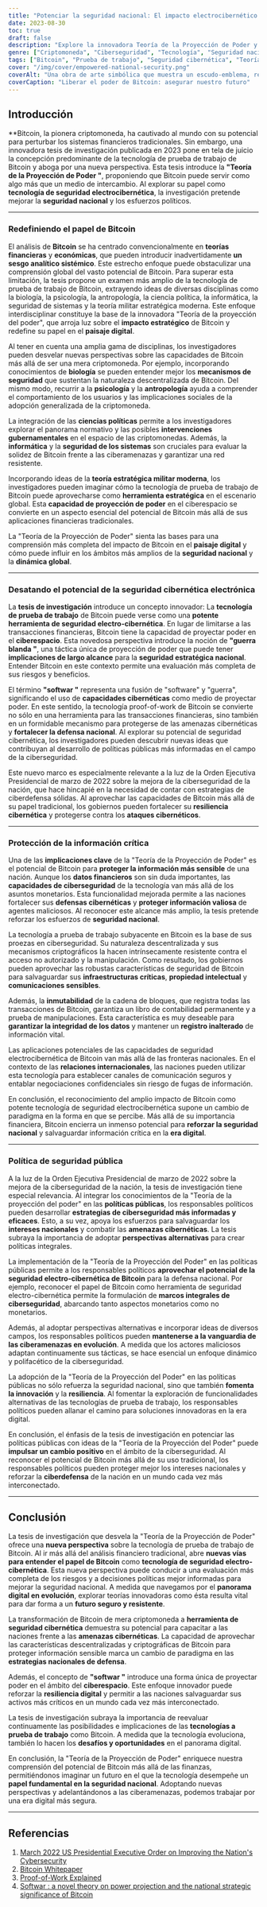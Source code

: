 ```yaml
---
title: "Potenciar la seguridad nacional: El impacto electrocibernético de Bitcoin"
date: 2023-08-30
toc: true
draft: false
description: "Explore la innovadora Teoría de la Proyección de Poder y sus implicaciones para la seguridad nacional, a medida que Bitcoin se transforma en una potente tecnología de seguridad electrocibernética."
genre: ["Criptomoneda", "Ciberseguridad", "Tecnología", "Seguridad nacional", "Investigación", "Financial", "Innovación", "Moneda digital", "Elaboración de políticas", "Blockchain"]
tags: ["Bitcoin", "Prueba de trabajo", "Seguridad cibernética", "Teoría de la proyección del poder", "Impacto estratégico nacional", "Tecnología financiera", "Investigación sobre criptomonedas", "El papel de Bitcoin", "Estrategias de ciberseguridad", "Decreto presidencial de EE.UU", "Moneda digital", "Informe sobre Bitcoin", "Evaluación de riesgos", "El potencial de Bitcoin", "Sistema monetario", "Softwar", "Ciberespacio", "Enfoque interdisciplinar", "Seguridad de la información", "Política pública", "Proteger la información crítica", "Innovación digital", "Un futuro resiliente", "Cripto", "Seguridad Bitcoin", "Bolsa financiera", "Implicaciones de Bitcoin", "Bitcoin en el siglo XXI", "Las recompensas de Bitcoin"]
cover: "/img/cover/empowered-national-security.png"
coverAlt: "Una obra de arte simbólica que muestra un escudo-emblema, representando la transformación de Bitcoin en una poderosa tecnología de seguridad electro-cibernética."
coverCaption: "Liberar el poder de Bitcoin: asegurar nuestro futuro"
---
```


## **Introducción**

**Bitcoin, la pionera criptomoneda, ha cautivado al mundo con su potencial para perturbar los sistemas financieros tradicionales. Sin embargo, una innovadora tesis de investigación publicada en 2023 pone en tela de juicio la concepción predominante de la tecnología de prueba de trabajo de Bitcoin y aboga por una nueva perspectiva. Esta tesis introduce la **"Teoría de la Proyección de Poder "**, proponiendo que Bitcoin puede servir como algo más que un medio de intercambio. Al explorar su papel como **tecnología de seguridad electrocibernética**, la investigación pretende mejorar la **seguridad nacional** y los esfuerzos políticos.

______

### **Redefiniendo el papel de Bitcoin**

El análisis de **Bitcoin** se ha centrado convencionalmente en **teorías financieras** y **económicas**, que pueden introducir inadvertidamente **un sesgo analítico sistémico**. Este estrecho enfoque puede obstaculizar una comprensión global del vasto potencial de Bitcoin. Para superar esta limitación, la tesis propone un examen más amplio de la tecnología de prueba de trabajo de Bitcoin, extrayendo ideas de diversas disciplinas como la biología, la psicología, la antropología, la ciencia política, la informática, la seguridad de sistemas y la teoría militar estratégica moderna. Este enfoque interdisciplinar constituye la base de la innovadora "Teoría de la proyección del poder", que arroja luz sobre el **impacto estratégico** de Bitcoin y redefine su papel en el **paisaje digital**.

Al tener en cuenta una amplia gama de disciplinas, los investigadores pueden desvelar nuevas perspectivas sobre las capacidades de Bitcoin más allá de ser una mera criptomoneda. Por ejemplo, incorporando conocimientos de **biología** se pueden entender mejor los **mecanismos de seguridad** que sustentan la naturaleza descentralizada de Bitcoin. Del mismo modo, recurrir a la **psicología** y la **antropología** ayuda a comprender el comportamiento de los usuarios y las implicaciones sociales de la adopción generalizada de la criptomoneda.

La integración de las **ciencias políticas** permite a los investigadores explorar el panorama normativo y las posibles **intervenciones gubernamentales** en el espacio de las criptomonedas. Además, la **informática** y la **seguridad de los sistemas** son cruciales para evaluar la solidez de Bitcoin frente a las ciberamenazas y garantizar una red resistente.

Incorporando ideas de la **teoría estratégica militar moderna**, los investigadores pueden imaginar cómo la tecnología de prueba de trabajo de Bitcoin puede aprovecharse como **herramienta estratégica** en el escenario global. Esta **capacidad de proyección de poder** en el ciberespacio se convierte en un aspecto esencial del potencial de Bitcoin más allá de sus aplicaciones financieras tradicionales.

La "Teoría de la Proyección de Poder" sienta las bases para una comprensión más completa del impacto de Bitcoin en el **paisaje digital** y cómo puede influir en los ámbitos más amplios de la **seguridad nacional** y la **dinámica global**.

______

### Desatando el potencial de la seguridad cibernética electrónica

La **tesis de investigación** introduce un concepto innovador: La **tecnología de prueba de trabajo** de Bitcoin puede verse como una **potente herramienta de seguridad electro-cibernética**. En lugar de limitarse a las transacciones financieras, Bitcoin tiene la capacidad de proyectar poder en el **ciberespacio**. Esta novedosa perspectiva introduce la noción de **"guerra blanda "**, una táctica única de proyección de poder que puede tener **implicaciones de largo alcance** para la **seguridad estratégica nacional**. Entender Bitcoin en este contexto permite una evaluación más completa de sus riesgos y beneficios.

El término **"softwar "** representa una fusión de "software" y "guerra", significando el uso de **capacidades cibernéticas** como medio de proyectar poder. En este sentido, la tecnología proof-of-work de Bitcoin se convierte no sólo en una herramienta para las transacciones financieras, sino también en un formidable mecanismo para protegerse de las amenazas cibernéticas y **fortalecer la defensa nacional**. Al explorar su potencial de seguridad cibernética, los investigadores pueden descubrir nuevas ideas que contribuyan al desarrollo de políticas públicas más informadas en el campo de la ciberseguridad.

Este nuevo marco es especialmente relevante a la luz de la Orden Ejecutiva Presidencial de marzo de 2022 sobre la mejora de la ciberseguridad de la nación, que hace hincapié en la necesidad de contar con estrategias de ciberdefensa sólidas. Al aprovechar las capacidades de Bitcoin más allá de su papel tradicional, los gobiernos pueden fortalecer su **resiliencia cibernética** y protegerse contra los **ataques cibernéticos**.

______

### Protección de la información crítica

Una de las **implicaciones clave** de la "Teoría de la Proyección de Poder" es el potencial de Bitcoin para **proteger la información más sensible** de una nación. Aunque los **datos financieros** son sin duda importantes, las **capacidades de ciberseguridad** de la tecnología van más allá de los asuntos monetarios. Esta funcionalidad mejorada permite a las naciones fortalecer sus **defensas cibernéticas** y **proteger información valiosa** de agentes maliciosos. Al reconocer este alcance más amplio, la tesis pretende reforzar los esfuerzos de **seguridad nacional**.

La tecnología a prueba de trabajo subyacente en Bitcoin es la base de sus proezas en ciberseguridad. Su naturaleza descentralizada y sus mecanismos criptográficos la hacen intrínsecamente resistente contra el acceso no autorizado y la manipulación. Como resultado, los gobiernos pueden aprovechar las robustas características de seguridad de Bitcoin para salvaguardar sus **infraestructuras críticas**, **propiedad intelectual** y **comunicaciones sensibles**.

Además, la **inmutabilidad** de la cadena de bloques, que registra todas las transacciones de Bitcoin, garantiza un libro de contabilidad permanente y a prueba de manipulaciones. Esta característica es muy deseable para **garantizar la integridad de los datos** y mantener un **registro inalterado** de información vital.

Las aplicaciones potenciales de las capacidades de seguridad electrocibernética de Bitcoin van más allá de las fronteras nacionales. En el contexto de las **relaciones internacionales**, las naciones pueden utilizar esta tecnología para establecer canales de comunicación seguros y entablar negociaciones confidenciales sin riesgo de fugas de información.

En conclusión, el reconocimiento del amplio impacto de Bitcoin como potente tecnología de seguridad electrocibernética supone un cambio de paradigma en la forma en que se percibe. Más allá de su importancia financiera, Bitcoin encierra un inmenso potencial para **reforzar la seguridad nacional** y salvaguardar información crítica en la **era digital**.

______

### Política de seguridad pública

A la luz de la Orden Ejecutiva Presidencial de marzo de 2022 sobre la mejora de la ciberseguridad de la nación, la tesis de investigación tiene especial relevancia. Al integrar los conocimientos de la "Teoría de la proyección del poder" en las **políticas públicas**, los responsables políticos pueden desarrollar **estrategias de ciberseguridad más informadas y eficaces**. Esto, a su vez, apoya los esfuerzos para salvaguardar los **intereses nacionales** y combatir las **amenazas cibernéticas**. La tesis subraya la importancia de adoptar **perspectivas alternativas** para crear políticas integrales.

La implementación de la "Teoría de la Proyección del Poder" en las políticas públicas permite a los responsables políticos **aprovechar el potencial de la seguridad electro-cibernética de Bitcoin** para la defensa nacional. Por ejemplo, reconocer el papel de Bitcoin como herramienta de seguridad electro-cibernética permite la formulación de **marcos integrales de ciberseguridad**, abarcando tanto aspectos monetarios como no monetarios.

Además, al adoptar perspectivas alternativas e incorporar ideas de diversos campos, los responsables políticos pueden **mantenerse a la vanguardia de las ciberamenazas en evolución**. A medida que los actores maliciosos adaptan continuamente sus tácticas, se hace esencial un enfoque dinámico y polifacético de la ciberseguridad.

La adopción de la "Teoría de la Proyección del Poder" en las políticas públicas no sólo refuerza la seguridad nacional, sino que también **fomenta la innovación** y la **resiliencia**. Al fomentar la exploración de funcionalidades alternativas de las tecnologías de prueba de trabajo, los responsables políticos pueden allanar el camino para soluciones innovadoras en la era digital.

En conclusión, el énfasis de la tesis de investigación en potenciar las políticas públicas con ideas de la "Teoría de la Proyección del Poder" puede **impulsar un cambio positivo** en el ámbito de la ciberseguridad. Al reconocer el potencial de Bitcoin más allá de su uso tradicional, los responsables políticos pueden proteger mejor los intereses nacionales y reforzar la **ciberdefensa** de la nación en un mundo cada vez más interconectado.


______

## **Conclusión**

La tesis de investigación que desvela la "Teoría de la Proyección de Poder" ofrece una **nueva perspectiva** sobre la tecnología de prueba de trabajo de Bitcoin. Al ir más allá del análisis financiero tradicional, abre **nuevas vías para entender el papel de Bitcoin** como **tecnología de seguridad electro-cibernética**. Esta nueva perspectiva puede conducir a una evaluación más completa de los riesgos y a decisiones políticas mejor informadas para mejorar la seguridad nacional. A medida que navegamos por el **panorama digital en evolución**, explorar teorías innovadoras como ésta resulta vital para dar forma a un **futuro seguro y resistente**.

La transformación de Bitcoin de mera criptomoneda a **herramienta de seguridad cibernética** demuestra su potencial para capacitar a las naciones frente a las **amenazas cibernéticas**. La capacidad de aprovechar las características descentralizadas y criptográficas de Bitcoin para proteger información sensible marca un cambio de paradigma en las **estrategias nacionales de defensa**.

Además, el concepto de **"softwar "** introduce una forma única de proyectar poder en el ámbito del **ciberespacio**. Este enfoque innovador puede reforzar la **resiliencia digital** y permitir a las naciones salvaguardar sus activos más críticos en un mundo cada vez más interconectado.

La tesis de investigación subraya la importancia de reevaluar continuamente las posibilidades e implicaciones de las **tecnologías a prueba de trabajo** como Bitcoin. A medida que la tecnología evoluciona, también lo hacen los **desafíos y oportunidades** en el panorama digital.

En conclusión, la "Teoría de la Proyección de Poder" enriquece nuestra comprensión del potencial de Bitcoin más allá de las finanzas, permitiéndonos imaginar un futuro en el que la tecnología desempeñe un **papel fundamental en la seguridad nacional**. Adoptando nuevas perspectivas y adelantándonos a las ciberamenazas, podemos trabajar por una era digital más segura.

______

## Referencias

1. [March 2022 US Presidential Executive Order on Improving the Nation's Cybersecurity](https://www.whitehouse.gov/briefing-room/presidential-actions/2021/05/12/executive-order-on-improving-the-nations-cybersecurity/)
2. [Bitcoin Whitepaper](https://bitcoin.org/bitcoin.pdf)
3. [Proof-of-Work Explained](https://www.investopedia.com/terms/p/proof-work.asp)
4. [Softwar : a novel theory on power projection and the national strategic significance of Bitcoin](https://aul.primo.exlibrisgroup.com/discovery/delivery/01AUL_INST:AUL/1297573990006836)
